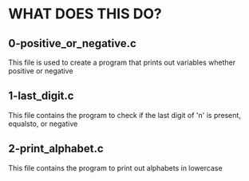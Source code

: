 # WHAT DOES THIS DO?

## 0-positive_or_negative.c
This file is used to create a program that prints out variables whether positive or negative

## 1-last_digit.c
This file contains the program to check if the last digit of 'n' is present, equalsto, or negative

## 2-print_alphabet.c
This file contains the program to print out alphabets in lowercase
